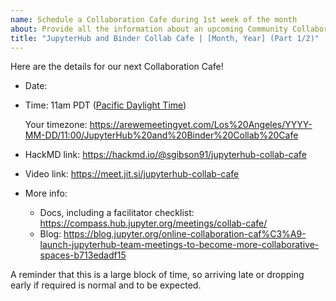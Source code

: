 ```yaml
---
name: Schedule a Collaboration Cafe during 1st week of the month
about: Provide all the information about an upcoming Community Collaboration Cafe
title: "JupyterHub and Binder Collab Cafe | [Month, Year] (Part 1/2)"
---
```


Here are the details for our next Collaboration Cafe!

- Date: <!-- Enter the date here -->
- Time: 11am PDT ([Pacific Daylight Time](https://www.timeanddate.com/time/zones/pdt))

  <!-- Replace YYYY-MM-DD with the date -->
  Your timezone: https://arewemeetingyet.com/Los%20Angeles/YYYY-MM-DD/11:00/JupyterHub%20and%20Binder%20Collab%20Cafe
- HackMD link: https://hackmd.io/@sgibson91/jupyterhub-collab-cafe
- Video link: https://meet.jit.si/jupyterhub-collab-cafe
- More info:
  - Docs, including a facilitator checklist: https://compass.hub.jupyter.org/meetings/collab-cafe/
  - Blog: https://blog.jupyter.org/online-collaboration-caf%C3%A9-launch-jupyterhub-team-meetings-to-become-more-collaborative-spaces-b713edadf15

A reminder that this is a large block of time, so arriving late or dropping early if required is normal and to be expected.
